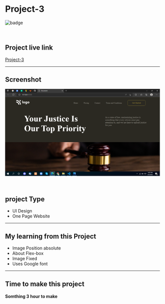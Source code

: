 # Project-3


![badge](https://img.shields.io/badge/Technologies-HTML/CSS-green)

<br>

## Project live link
[Project-3](# "project03")

<hr>

## Screenshot
![](./Screenshot.png)

<br>

## project Type
- UI Design
- One Page Website

<hr>

## My learning from this Project
- Image Position absolute
- About Flex-box
- Image Fixed
- Uses Google font

<hr>

## Time to make this project
#### Somthing 3 hour to make
